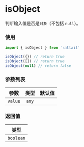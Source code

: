 # isObject

判断输入值是否是`对象`（不包括 `null`）。

### 使用

```ts
import { isObject } from 'rattail'

isObject({}) // return true
isObject([]) // return true
isObject(null) // return false
```

### 参数列表

| 参数    | 类型  | 默认值 |
| ------- | :---: | -----: |
| `value` | `any` |        |

### 返回值

|   类型    |
| :-------: |
| `boolean` |
